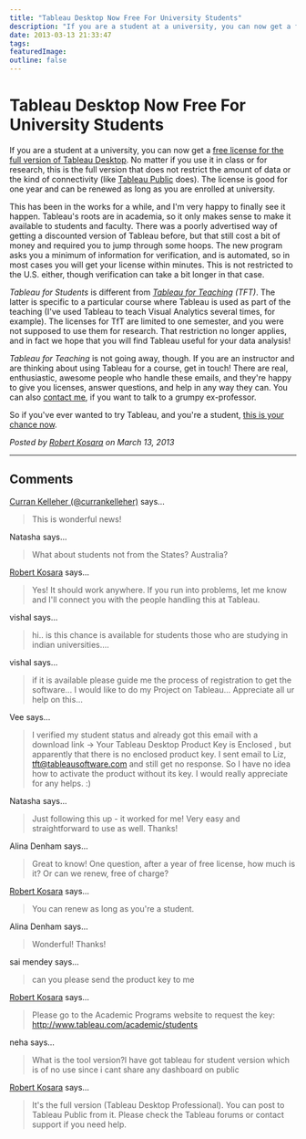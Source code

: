 ```yaml
---
title: "Tableau Desktop Now Free For University Students"
description: "If you are a student at a university, you can now get a free license for the full version of Tableau Desktop. No matter if you use it in class or for research, this is the full version that does not restrict the amount of data or the kind of connectivity (like Tableau Public does). The license is good for one year and can be renewed as long as you are enrolled at university."
date: 2013-03-13 21:33:47
tags: 
featuredImage: 
outline: false
---
```


# Tableau Desktop Now Free For University Students

If you are a student at a university, you can now get a <a href="http://tableausoftware.com/freeforstudents">free license for the full version of Tableau Desktop</a>. No matter if you use it in class or for research, this is the full version that does not restrict the amount of data or the kind of connectivity (like <a href="http://www.tableausoftware.com/products/public">Tableau Public</a> does). The license is good for one year and can be renewed as long as you are enrolled at university.

This has been in the works for a while, and I'm very happy to finally see it happen. Tableau's roots are in academia, so it only makes sense to make it available to students and faculty. There was a poorly advertised way of getting a discounted version of Tableau before, but that still cost a bit of money and required you to jump through some hoops. The new program asks you a minimum of information for verification, and is automated, so in most cases you will get your license within minutes. This is not restricted to the U.S. either, though verification can take a bit longer in that case.

<em>Tableau for Students</em> is different from <em><a href="http://www.tableausoftware.com/academic">Tableau for Teaching</a> (TFT)</em>. The latter is specific to a particular course where Tableau is used as part of the teaching (I've used Tableau to teach Visual Analytics several times, for example). The licenses for TfT are limited to one semester, and you were not supposed to use them for research. That restriction no longer applies, and in fact we hope that you will find Tableau useful for your data analysis!

<em>Tableau for Teaching</em> is not going away, though. If you are an instructor and are thinking about using Tableau for a course, get in touch! There are real, enthusiastic, awesome people who handle these emails, and they're happy to give you licenses, answer questions, and help in any way they can. You can also <a href="/contact">contact me</a>, if you want to talk to a grumpy ex-professor.

So if you've ever wanted to try Tableau, and you're a student, <a href="http://tableausoftware.com/freeforstudents">this is your chance now</a>.


_Posted by <a href="/about">Robert Kosara</a> on March 13, 2013_


<aside class="comments">

---
## Comments

<a href="http://twitter.com/currankelleher" rel="nofollow noopener" target="_blank">Curran Kelleher (@currankelleher)</a> says…
>	This is wonderful news!

Natasha says…
>	What about students not from the States? Australia?

<a href="/about" rel="nofollow noopener" target="_blank">Robert Kosara</a> says…
>	Yes! It should work anywhere. If you run into problems, let me know and I'll connect you with the people handling this at Tableau.

vishal says…
>	hi..
>	is this chance is available for  students those who are studying in indian universities....

vishal says…
>	if it is available please guide me the process of registration to get the software...
>	I would like to do my Project on Tableau...
>	Appreciate all ur help on this...

Vee says…
>	I verified my student status and already got this email with a download link -&gt; Your Tableau Desktop Product Key is Enclosed , but apparently that there is no enclosed product key.
>	I sent email to Liz, tft@tableausoftware.com and still get no response. So I have no idea how to activate the product without its key. I would really appreciate for any helps. :)

Natasha says…
>	Just following this up - it worked for me! Very easy and straightforward to use as well. Thanks!

Alina Denham says…
>	Great to know! One question, after a year of free license, how much is it? Or can we renew, free of charge?

<a href="/about" rel="nofollow noopener" target="_blank">Robert Kosara</a> says…
>	You can renew as long as you're a student.

Alina Denham says…
>	Wonderful! Thanks!

sai mendey says…
>	can you please send the product key to me

<a href="/about" rel="nofollow noopener" target="_blank">Robert Kosara</a> says…
>	Please go to the Academic Programs website to request the key: http://www.tableau.com/academic/students

neha says…
>	What is the tool version?I have got tableau for student version  which is of no use since i cant share any dashboard on public

<a href="/about" rel="nofollow noopener" target="_blank">Robert Kosara</a> says…
>	It's the full version (Tableau Desktop Professional). You can post to Tableau Public from it. Please check the Tableau forums or contact support if you need help.

</aside>

